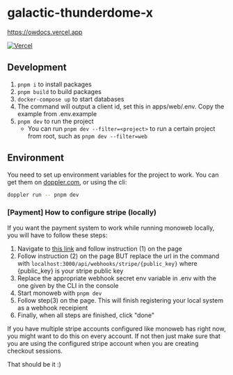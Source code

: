 # galactic-thunderdome-x

https://owdocs.vercel.app

<a href="https://vercel.com?utm_source=[team-name]&utm_campaign=oss" width="150" height="30">
    <img src="https://images.ctfassets.net/e5382hct74si/78Olo8EZRdUlcDUFQvnzG7/fa4cdb6dc04c40fceac194134788a0e2/1618983297-powered-by-vercel.svg" alt="Vercel">
</a>

## Development

1. `pnpm i` to install packages
2. `pnpm build` to build packages
3. `docker-compose up` to start databases
4. The command will output a client id, set this in apps/web/.env. Copy the example from .env.example
5. `pnpm dev` to run the project
   - You can run `pnpm dev --filter=<project>` to run a certain project from root, such as `pnpm dev --filter=web`

## Environment

You need to set up environment variables for the project to work. You can get them on [doppler.com](https://doppler.com), or using the cli:

```sh
doppler run -- pnpm dev
```

### [Payment] How to configure stripe (locally)

If you want the payment system to work while running monoweb locally, you will have to follow these steps:

1. Navigate to [this link](https://dashboard.stripe.com/test/webhooks/create?endpoint_location=local) and follow instruction (1) on the page
2. Follow instruction (2) on the page BUT replace the url in the command with `localhost:3000/api/webhooks/stripe/{public_key}` where {public_key} is your stripe public key
3. Replace the appropriate webhook secret env variable in .env with the one given by the CLI in the console
4. Start monoweb with `pnpm dev`
5. Follow step(3) on the page. This will finish registering your local system as a webhook receipient
6. Finally, when all steps are finished, click "done"

If you have multiple stripe accounts configured like monoweb has right now, you might want to do this on every account. If not then just make sure that you are using the configured stripe account when you are creating checkout sessions.

That should be it :)
